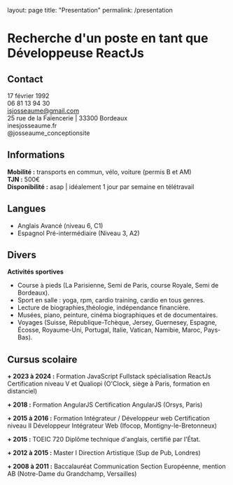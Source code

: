 layout: page
title: "Presentation"
permalink: /presentation

# Recherche d'un poste en tant que Développeuse ReactJs

## Contact

17 février 1992 \
06 81 13 94 30 \
isjosseaume@gmail.com \
25 rue de la Faïencerie | 33300 Bordeaux \
inesjosseaume.fr \
@josseaume_conceptionsite


## Informations

<b>Mobilité :</b> transports en commun, vélo, voiture (permis B et AM) \
<b>TJN :</b> 500€ \
<b>Disponibilité :</b> asap | idéalement 1 jour par semaine en télétravail


## Langues

+ Anglais Avancé (niveau 6, C1)
+ Espagnol Pré-intermédiaire (Niveau 3, A2)
  

## Divers

<b>Activités sportives</b>
+ Course à pieds (La Parisienne, Semi de Paris, course Royale, Semi de Bordeaux).
+ Sport en salle : yoga, rpm, cardio training, cardio en tous genres.
+ Lecture de biographies,théologie, indépendance financière.
+ Musées, piano, peinture, cinéma biographiques et de documentaires.
+ Voyages (Suisse, République-Tchèque, Jersey, Guernesey, Espagne, Écosse, Royaume-Uni, Portugal, Italie, Vatican, Namibie, Maroc, Pays-Bas).

## Cursus scolaire

<b>+ 2023 à 2024 :</b> Formation JavaScript Fullstack spécialisation ReactJs
Certification niveau V et Qualiopi (O'Clock, siège à Paris, formation en distanciel)

<b>+ 2018 :</b> Formation AngularJS
Certification AngularJS (Orsys, Paris)

<b>+ 2015 à 2016 :</b> Formation Intégrateur / Développeur web
Certification niveau II Développeur Intégrateur Web (Ifocop, Montigny-le-Bretonneux)

<b>+ 2015 :</b> TOEIC 720
Diplôme technique d'anglais, certifié par l'État.

<b>+ 2012 à 2015 :</b> Master I Direction Artistique
(Sup de Pub, Londres)

<b>+ 2008 à 2011 :</b> Baccalauréat Communication
Section Européenne, mention AB (Notre-Dame du Grandchamp, Versailles)
